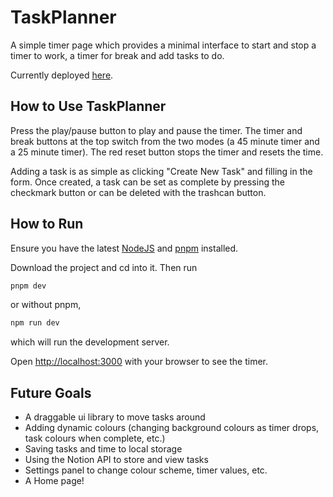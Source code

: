 
# TaskPlanner

A simple timer page which provides a minimal interface to start and stop a timer to work, a timer for break and add tasks to do. 

Currently deployed [here](https://taskplanning.netlify.app/).

## How to Use TaskPlanner

Press the play/pause button to play and pause the timer. The timer and break buttons at the top switch from the two modes (a 45 minute timer and a 25 minute timer). The red reset button stops the timer and resets the time.

Adding a task is as simple as clicking "Create New Task" and filling in the form. Once created, a task can be set as complete by pressing the checkmark button or can be deleted with the trashcan button. 

## How to Run

Ensure you have the latest [NodeJS](https://nodejs.org/en/) and [pnpm](https://pnpm.io/installation) installed.

Download the project and cd into it. Then run

```bash
pnpm dev
```
or without pnpm,
```bash
npm run dev
```

which will run the development server.

Open [http://localhost:3000](http://localhost:3000) with your browser to see the timer.


## Future Goals
- A draggable ui library to move tasks around
- Adding dynamic colours (changing background colours as timer drops, task colours when complete, etc.)
- Saving tasks and time to local storage
- Using the Notion API to store and view tasks 
- Settings panel to change colour scheme, timer values, etc.
- A Home page!
